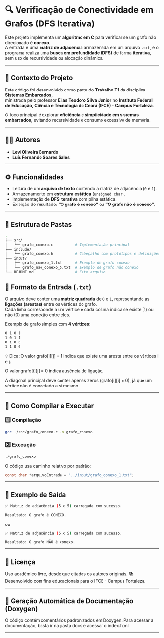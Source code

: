 # 🔍 Verificação de Conectividade em Grafos (DFS Iterativa)

Este projeto implementa um **algoritmo em C** para verificar se um grafo não direcionado é **conexo**.  
A entrada é uma **matriz de adjacência** armazenada em um arquivo `.txt`, e o programa realiza uma **busca em profundidade (DFS)** de forma **iterativa**, sem uso de recursividade ou alocação dinâmica.

---

## 🧠 Contexto do Projeto

Este código foi desenvolvido como parte do **Trabalho T1** da disciplina **Sistemas Embarcados**,  
ministrada pelo professor **Elias Teodoro Silva Júnior** no **Instituto Federal de Educação, Ciência e Tecnologia do Ceará (IFCE) - Campus Fortaleza**.

O foco principal é explorar **eficiência e simplicidade em sistemas embarcados**, evitando recursividade e consumo excessivo de memória.

---

## 👨‍💻 Autores

- **Levi Oliveira Bernardo**  
- **Luís Fernando Soares Sales**

---

## ⚙️ Funcionalidades

- Leitura de um **arquivo de texto** contendo a matriz de adjacência (`0` e `1`).
- Armazenamento em **estrutura estática** (`unsigned char`).
- Implementação de **DFS iterativa** com pilha estática.
- Exibição do resultado: **“O grafo é conexo”** ou **“O grafo não é conexo”**.

---

## 📂 Estrutura de Pastas

```bash
.
├── src/
│   └── grafo_conexo.c          # Implementação principal
├── include/
│   └── grafo_conexo.h          # Cabeçalho com protótipos e definições
├── input/
│   ├── grafo_conexo_1.txt      # Exemplo de grafo conexo
│   └── grafo_nao_conexo_5.txt  # Exemplo de grafo não conexo
└── README.md                   # Este arquivo

```

## 🧩 Formato da Entrada (`.txt`)

O arquivo deve conter uma **matriz quadrada** de `0` e `1`, representando as **ligações (arestas)** entre os vértices do grafo.  
Cada linha corresponde a um vértice e cada coluna indica se existe (1) ou não (0) uma conexão entre eles.

Exemplo de grafo simples com **4 vértices**:

```txt
0 1 0 1
1 0 1 1
0 1 0 0
1 1 0 0

```

💡 Dica:
O valor grafo[i][j] = 1 indica que existe uma aresta entre os vértices i e j.

O valor grafo[i][j] = 0 indica ausência de ligação.

A diagonal principal deve conter apenas zeros (grafo[i][i] = 0), já que um vértice não é conectado a si mesmo.

---

## 🚀 Como Compilar e Executar

### 1️⃣ Compilação

```bash
gcc ./src/grafo_conexo.c -o grafo_conexo
```

### 2️⃣ Execução
```bash
./grafo_conexo
```

O código usa caminho relativo por padrão:

```c
const char *arquivoEntrada = "../input/grafo_conexo_1.txt";
```

---

## 🧪 Exemplo de Saída

```bash
✅ Matriz de adjacência (5 x 5) carregada com sucesso.

Resultado: O grafo é CONEXO.
```

ou

```bash
✅ Matriz de adjacência (5 x 5) carregada com sucesso.

Resultado: O grafo NÃO é conexo.
```

---

## 🧾 Licença
Uso acadêmico livre, desde que citados os autores originais.
📚 Desenvolvido com fins educacionais para o IFCE - Campus Fortaleza.

---

## 🧩 Geração Automática de Documentação (Doxygen)
O código contém comentários padronizados em Doxygen. 
Para acessar a documentação, basta ir na pasta docs e acessar o index.html

---
